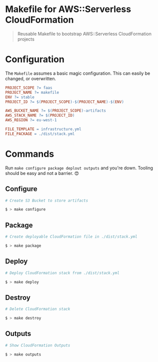 # Makefile for AWS::Serverless CloudFormation

> Reusable Makefile to bootstrap AWS::Serverless CloudFormation projects

# Configuration

The `Makefile` assumes a basic magic configuration. This can easily be changed, or overwritten.

```makefile
PROJECT_SCOPE ?= faas
PROJECT_NAME ?= makefile
ENV ?= stable
PROJECT_ID ?= $(PROJECT_SCOPE)-$(PROJECT_NAME)-$(ENV)

AWS_BUCKET_NAME ?= $(PROJECT_SCOPE)-artifacts
AWS_STACK_NAME ?= $(PROJECT_ID)
AWS_REGION ?= eu-west-1

FILE_TEMPLATE = infrastructure.yml
FILE_PACKAGE = ./dist/stack.yml
```

# Commands

Run `make configure package deplout outputs` and you're down. Tooling should be easy and not a barrier. 😍

## Configure

```bash
# Create S3 Bucket to store artifacts

$ > make configure
```

## Package

```bash
# Create deployable CloudFormation file in ./dist/stack.yml

$ > make package
```

## Deploy

```bash
# Deploy CloudFormation stack from ./dist/stack.yml

$ > make deploy
```

## Destroy

```bash
# Delete CloudFormation stack

$ > make destroy
```

## Outputs

```bash
# Show CloudFormation Outputs

$ > make outputs
```
